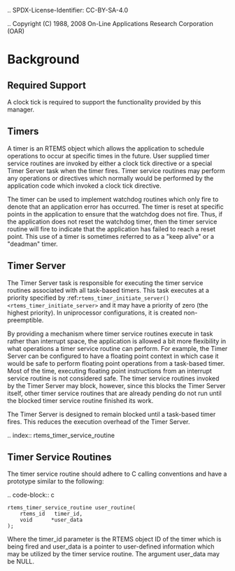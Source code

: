 .. SPDX-License-Identifier: CC-BY-SA-4.0

.. Copyright (C) 1988, 2008 On-Line Applications Research Corporation (OAR)

Background
==========

Required Support
----------------

A clock tick is required to support the functionality provided by this manager.

Timers
------

A timer is an RTEMS object which allows the application to schedule operations
to occur at specific times in the future.  User supplied timer service routines
are invoked by either a clock tick directive or a special Timer
Server task when the timer fires.  Timer service routines may perform any
operations or directives which normally would be performed by the application
code which invoked a clock tick directive.

The timer can be used to implement watchdog routines which only fire to denote
that an application error has occurred.  The timer is reset at specific points
in the application to ensure that the watchdog does not fire.  Thus, if the
application does not reset the watchdog timer, then the timer service routine
will fire to indicate that the application has failed to reach a reset point.
This use of a timer is sometimes referred to as a "keep alive" or a "deadman"
timer.

Timer Server
------------

The Timer Server task is responsible for executing the timer service routines
associated with all task-based timers.  This task executes at a priority
specified by :ref:`rtems_timer_initiate_server() <rtems_timer_initiate_server>`
and it may have a priority of zero (the highest priority).  In uniprocessor
configurations, it is created non-preemptible.

By providing a mechanism where timer service routines execute in task rather
than interrupt space, the application is allowed a bit more flexibility in what
operations a timer service routine can perform.  For example, the Timer Server
can be configured to have a floating point context in which case it would be
safe to perform floating point operations from a task-based timer.  Most of the
time, executing floating point instructions from an interrupt service routine
is not considered safe. The timer service routines invoked by the Timer Server
may block, however, since this blocks the Timer Server itself, other timer
service routines that are already pending do not run until the blocked timer
service routine finished its work.

The Timer Server is designed to remain blocked until a task-based timer fires.
This reduces the execution overhead of the Timer Server.

.. index:: rtems_timer_service_routine

Timer Service Routines
----------------------

The timer service routine should adhere to C calling conventions and have a
prototype similar to the following:

.. code-block:: c

    rtems_timer_service_routine user_routine(
        rtems_id   timer_id,
        void      *user_data
    );

Where the timer_id parameter is the RTEMS object ID of the timer which is being
fired and user_data is a pointer to user-defined information which may be
utilized by the timer service routine.  The argument user_data may be NULL.
